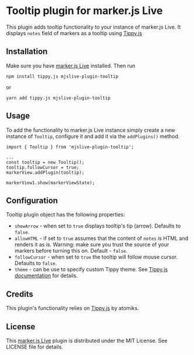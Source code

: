 
# Tooltip plugin for marker.js Live

This plugin adds tooltip functionality to your instance of marker.js Live. 
It displays `notes` field of markers as a tooltip 
using [Tippy.js](https://atomiks.github.io/tippyjs/)

## Installation

Make sure you have [marker.js Live] installed. Then run

```
npm install tippy.js mjslive-plugin-tooltip
```

or 

```
yarn add tippy.js mjslive-plugin-tooltip
```

## Usage

To add the functionality to marker.js Live instance simply create a new instance of `Tooltip`, configure it and add it via the `addPlugins()` method.

```
import { Tooltip } from 'mjslive-plugin-tooltip';

...
const tooltip = new Tooltip();
tooltip.followCursor = true;
markerView.addPlugin(tooltip);

markerView1.show(markerViewState);

```

## Configuration

Tooltip plugin object has the following properties:

- `showArrow` - when set to `true` displays tooltip's tip (arrow). Defaults to `false`.
- `allowHTML` - if set to `true` assumes that the content of `notes` is HTML and 
renders it as is. Warning: make sure you trust the source of your markers 
before turning this on. Default - `false`.
- `followCursor` - when set to `true` the tooltip will follow mouse cursor. Defaults to `false`.
- `theme` - can be use to specify custom Tippy theme. 
See [Tippy.js documentation](https://atomiks.github.io/tippyjs/v6/themes/) for details.

## Credits

This plugin's functionality relies on [Tippy.js](https://atomiks.github.io/tippyjs/)
by atomiks.

## License

This [marker.js Live] plugin is distributed under the MIT License. See LICENSE file for details.

[marker.js Live]: https://markerjs.com/products/markerjs-live
